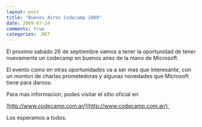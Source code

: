 ```yaml
---
layout: post
title: "Buenos Aires Codecamp 2009"
date: 2009-07-24
comments: true
categories: .NET
---
```


El proximo sabado 26 de septiembre vamos a tener la oportunidad de tener
nuevamente un codecamp en buenos aires de la mano de Microsoft.

El evento como en otras oportunidades va a ser mas que interesante, con
un monton de charlas prometedoras y algunas novedades que Microsoft
tiene para darnos.

Para mas informacion, podes visitar el sitio oficial en

[http://www.codecamp.com.ar/](http://www.codecamp.com.ar/) 

Los esperamos a todos.


